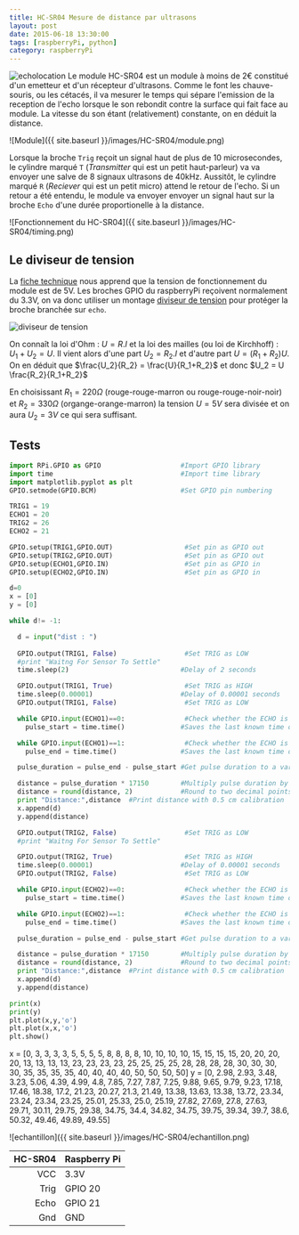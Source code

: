 ```yaml
---
title: HC-SR04 Mesure de distance par ultrasons
layout: post
date: 2015-06-18 13:30:00
tags: [raspberryPi, python]
category: raspberryPi
---
```


![echolocation](https://upload.wikimedia.org/wikipedia/commons/8/82/Delfinekko.gif)
Le module HC-SR04 est un module à moins de 2€ constitué d'un emetteur et d'un
récepteur d'ultrasons. Comme le font les chauve-souris, ou les cétacés, 
il va mesurer le temps qui sépare l'emission de la reception de l'echo
lorsque le son rebondit contre la surface qui fait face au module.
La vitesse du son étant (relativement) constante, on en déduit la distance.

![Module]({{ site.baseurl }}/images/HC-SR04/module.png)

Lorsque la broche `Trig` reçoit un signal haut de plus de 10 microsecondes, le cylindre
marqué `T` (*Transmitter* qui est un petit haut-parleur) va
va envoyer une salve de 8 signaux ultrasons de 40kHz. Aussitôt, le cylindre marqué `R`
(*Reciever* qui est un petit micro) attend le retour de l'echo.
Si un retour a été entendu, le module va envoyer envoyer un signal haut sur la broche `Echo`
d'une durée proportionelle à la distance.

![Fonctionnement du HC-SR04]({{ site.baseurl }}/images/HC-SR04/timing.png)

## Le diviseur de tension

La [fiche technique](http://www.mpja.com/download/hc-sr04_ultrasonic_module_user_guidejohn.pdf)
nous apprend que la tension de fonctionnement du module est de 5V.
Les broches GPIO du raspberryPi reçoivent normalement du 3.3V, on va donc utiliser un montage 
[diviseur de tension](https://fr.wikipedia.org/wiki/Diviseur_de_tension) pour protéger la broche
branchée sur `echo`.

![diviseur de tension](https://upload.wikimedia.org/wikipedia/commons/thumb/d/d9/Pont_diviseur_tension.svg/220px-Pont_diviseur_tension.svg.png)

On connaît la loi d'Ohm : $U=R.I$ et la loi des mailles (ou loi de Kirchhoff) :
$U_1+U_2=U$.  Il vient alors d'une part $U_2=R_2.I$ et d'autre part
$U=(R_1+R_2)U$.  On en déduit que $\frac{U_2}{R_2} = \frac{U}{R_1+R_2}$ et donc
$U_2 = U \frac{R_2}{R_1+R_2}$

En choisissant $R_1 = 220\Omega$ (rouge-rouge-marron ou rouge-rouge-noir-noir)
et $R_2 = 330\Omega$ (organge-orange-marron) la tension $U=5V$ sera divisée et
on aura $U_2=3V$
ce qui sera suffisant.

## Tests


```python
import RPi.GPIO as GPIO                    #Import GPIO library
import time                                #Import time library
import matplotlib.pyplot as plt
GPIO.setmode(GPIO.BCM)                     #Set GPIO pin numbering 

TRIG1 = 19
ECHO1 = 20
TRIG2 = 26
ECHO2 = 21 

GPIO.setup(TRIG1,GPIO.OUT)                  #Set pin as GPIO out
GPIO.setup(TRIG2,GPIO.OUT)                  #Set pin as GPIO out
GPIO.setup(ECHO1,GPIO.IN)                   #Set pin as GPIO in
GPIO.setup(ECHO2,GPIO.IN)                   #Set pin as GPIO in

d=0
x = [0]
y = [0]

while d!= -1:

  d = input("dist : ")
  
  GPIO.output(TRIG1, False)                 #Set TRIG as LOW
  #print "Waitng For Sensor To Settle"
  time.sleep(2)                            #Delay of 2 seconds

  GPIO.output(TRIG1, True)                  #Set TRIG as HIGH
  time.sleep(0.00001)                      #Delay of 0.00001 seconds
  GPIO.output(TRIG1, False)                 #Set TRIG as LOW

  while GPIO.input(ECHO1)==0:               #Check whether the ECHO is LOW
    pulse_start = time.time()              #Saves the last known time of LOW pulse

  while GPIO.input(ECHO1)==1:               #Check whether the ECHO is HIGH
    pulse_end = time.time()                #Saves the last known time of HIGH pulse 

  pulse_duration = pulse_end - pulse_start #Get pulse duration to a variable

  distance = pulse_duration * 17150        #Multiply pulse duration by 17150 to get distance
  distance = round(distance, 2)            #Round to two decimal points
  print "Distance:",distance  #Print distance with 0.5 cm calibration
  x.append(d)
  y.append(distance)

  GPIO.output(TRIG2, False)                 #Set TRIG as LOW
  #print "Waitng For Sensor To Settle"

  GPIO.output(TRIG2, True)                  #Set TRIG as HIGH
  time.sleep(0.00001)                      #Delay of 0.00001 seconds
  GPIO.output(TRIG2, False)                 #Set TRIG as LOW

  while GPIO.input(ECHO2)==0:               #Check whether the ECHO is LOW
    pulse_start = time.time()              #Saves the last known time of LOW pulse

  while GPIO.input(ECHO2)==1:               #Check whether the ECHO is HIGH
    pulse_end = time.time()                #Saves the last known time of HIGH pulse 

  pulse_duration = pulse_end - pulse_start #Get pulse duration to a variable

  distance = pulse_duration * 17150        #Multiply pulse duration by 17150 to get distance
  distance = round(distance, 2)            #Round to two decimal points
  print "Distance:",distance  #Print distance with 0.5 cm calibration
  x.append(d)
  y.append(distance)

print(x)
print(y)
plt.plot(x,y,'o')
plt.plot(x,x,'o')
plt.show()
```


x = [0, 3, 3, 3, 3, 5, 5, 5, 5, 8, 8, 8, 8, 10, 10, 10, 10, 15, 15, 15, 15, 20, 20, 20, 20, 13, 13, 13, 13, 23, 23, 23, 23, 25, 25, 25, 25, 28, 28, 28, 28, 30, 30, 30, 30, 35, 35, 35, 35, 40, 40, 40, 40, 50, 50, 50, 50]
y = [0, 2.98, 2.93, 3.48, 3.23, 5.06, 4.39, 4.99, 4.8, 7.85, 7.27, 7.87, 7.25, 9.88, 9.65, 9.79, 9.23, 17.18, 17.46, 18.38, 17.2, 21.23, 20.27, 21.3, 21.49, 13.38, 13.63, 13.38, 13.72, 23.34, 23.24, 23.34, 23.25, 25.01, 25.33, 25.0, 25.19, 27.82, 27.69, 27.8, 27.63, 29.71, 30.11, 29.75, 29.38, 34.75, 34.4, 34.82, 34.75, 39.75, 39.34, 39.7, 38.6, 50.32, 49.46, 49.89, 49.55]


![echantillon]({{ site.baseurl }}/images/HC-SR04/echantillon.png)




   HC-SR04 | Raspberry Pi
----------:|:------------
      VCC  | 3.3V
      Trig | GPIO 20
      Echo | GPIO 21
      Gnd  | GND


